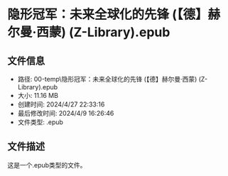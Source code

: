 ﻿# 隐形冠军：未来全球化的先锋 (【德】赫尔曼·西蒙) (Z-Library).epub

## 文件信息
- 路径: 00-temp\隐形冠军：未来全球化的先锋 (【德】赫尔曼·西蒙) (Z-Library).epub
- 大小: 11.16 MB
- 创建时间: 2024/4/27 22:33:16
- 最后修改时间: 2024/4/9 16:26:46
- 文件类型: .epub

## 文件描述
这是一个.epub类型的文件。

